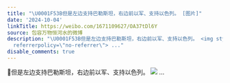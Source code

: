 ```yaml
---
title: "\U0001F53B但是左边支持巴勒斯坦，右边前以军、支持以色列。 [图片]"
date: '2024-10-04'
linkTitle: https://weibo.com/1671109627/OA37tDl6Y
source: 包容万物恒河水的微博
description: "\U0001F53B但是左边支持巴勒斯坦，右边前以军、支持以色列。 <img style=\"\" src=\"https://tvax3.sinaimg.cn/large/639b1bfbly1huaupswyudj20go0kwn1j.jpg\"
  referrerpolicy=\"no-referrer\"> ..."
disable_comments: true
---
```

🔻但是左边支持巴勒斯坦，右边前以军、支持以色列。 <img style="" src="https://tvax3.sinaimg.cn/large/639b1bfbly1huaupswyudj20go0kwn1j.jpg" referrerpolicy="no-referrer"> ...